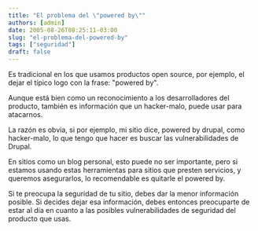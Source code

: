 ```yaml
---
title: "El problema del \"powered by\""
authors: [admin]
date: 2005-08-26T08:25:11-03:00
slug: "el-problema-del-powered-by"
tags: ["seguridad"]
draft: false
---
```


Es tradicional en los que usamos productos open source, por ejemplo, el
dejar el típico logo con la frase: "powered by".

Aunque está bien como un reconocimiento a los desarrolladores del
producto, también es información que un hacker-malo, puede usar para
atacarnos.

La razón es obvia, si por ejemplo, mi sitio dice, powered by drupal,
como hacker-malo, lo que tengo que hacer es buscar las vulnerabilidades
de Drupal.

En sitios como un blog personal, esto puede no ser importante, pero si
estamos usando estas herramientas para sitios que presten servicios, y
queremos asegurarlos, lo recomendable es quitarle el powered by.

Si te preocupa la seguridad de tu sitio, debes dar la menor información
posible. Si decides dejar esa información, debes entonces preocuparte de
estar al día en cuanto a las posibles vulnerabilidades de seguridad del
producto que usas.
